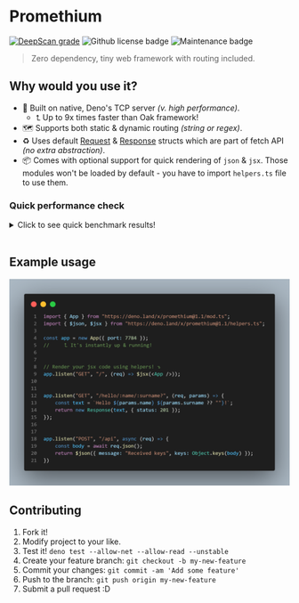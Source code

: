 # Promethium

<a href="https://deepscan.io/dashboard#view=project&tid=15317&pid=19858&bid=521822"><img src="https://deepscan.io/api/teams/15317/projects/19858/branches/521822/badge/grade.svg" alt="DeepScan grade"></a>
<img alt="Github license badge" src="https://img.shields.io/github/license/Amatsagu/Promethium" />
<img alt="Maintenance badge" src="https://img.shields.io/maintenance/yes/2022" />

> Zero dependency, tiny web framework with routing included.

## Why would you use it?
- 💪 Built on native, Deno's TCP server *(v. high performance)*.
    * ⮤ Up to 9x times faster than Oak framework!
- 🗺️ Supports both static & dynamic routing *(string or regex)*.
- ♻️ Uses default [Request](https://developer.mozilla.org/en-US/docs/Web/API/Request) & [Response](https://developer.mozilla.org/en-US/docs/Web/API/Response) structs which are part of fetch API *(no extra abstraction)*.
- 📦 Comes with optional support for quick rendering of `json` & `jsx`. Those modules won't be loaded by default - you have to import `helpers.ts` file to use them.

### Quick performance check
<details>
  <summary>Click to see quick benchmark results!</summary>
  
  | Native Web Server                                                                       | Promethium Web Framework                                                                    |
|-----------------------------------------------------------------------------------------|-------------------------------------------------------------------------------------------|
| https://raw.githubusercontent.com/Amatsagu/Promethium/master/.github/native_benchmark.png | https://raw.githubusercontent.com/Amatsagu/Promethium/master/.github/Promethium_benchmark.png |
| Avg. 40.97K req/sec                                                                     | Avg. 40.56K req/sec                                                                       |

The code comes from https://github.com/denoland/deno_std/blob/main/http/bench.ts. Promethium version had the same code attached to "/" route.
</details>
<br />

## Example usage
<img alt="Example app usage" src="https://raw.githubusercontent.com/Amatsagu/Promethium/master/.github/example.png" />

## Contributing
1. Fork it!
2. Modify project to your like.
3. Test it! `deno test --allow-net --allow-read --unstable`
4. Create your feature branch: `git checkout -b my-new-feature`
5. Commit your changes: `git commit -am 'Add some feature'`
6. Push to the branch: `git push origin my-new-feature`
7. Submit a pull request :D
